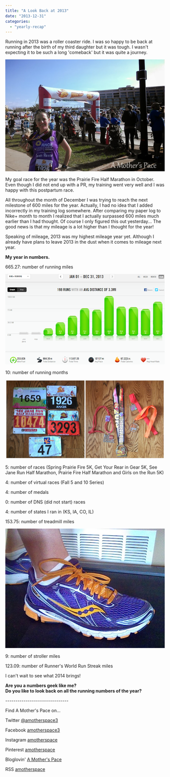 ```yaml
---
title: "A Look Back at 2013"
date: "2013-12-31"
categories: 
  - "yearly-recap"
---
```


Running in 2013 was a roller coaster ride. I was so happy to be back at running after the birth of my third daughter but it was tough. I wasn't expecting it to be such a long 'comeback' but it was quite a journey.  

  

[![A Look Back at 2013 | A Mother's Pace](images/IMAG2853.jpg "A Look Back at 2013 | A Mother's Pace")](http://amotherspace.net/wp-content/uploads/2013/12/IMAG28531.jpg)

  
My goal race for the year was the Prairie Fire Half Marathon in October. Even though I did not end up with a PR, my training went very well and I was happy with this postpartum race.   
  
All throughout the month of December I was trying to reach the next milestone of 600 miles for the year. Actually, I had no idea that I added incorrectly in my training log somewhere. After comparing my paper log to Nike+ month to month I realized that I actually surpassed 600 miles much earlier than I had thought. Of course I only figured this out yesterday... The good news is that my mileage is a lot higher than I thought for the year!  
  
Speaking of mileage, 2013 was my highest mileage year yet. Although I already have plans to leave 2013 in the dust when it comes to mileage next year.  
  
**My year in numbers.**  
  
665.27: number of running miles  
  

[![A Look Back at 2013 | A Mother's Pace](images/nike+yearend.PNG "A Look Back at 2013 | A Mother's Pace")](http://2.bp.blogspot.com/-Dgu0a6zI4M8/UsHl_c_Lv9I/AAAAAAAAV1k/gMQLOugQm_c/s1600/nike+yearend.PNG)

  
  
10: number of running months  
  
  

[![A Look Back at 2013 | A Mother's Pace](images/PicMonkey+Collage.jpg "A Look Back at 2013 | A Mother's Pace")](http://amotherspace.net/wp-content/uploads/2013/12/PicMonkey+Collage1.jpg)

  
5: number of races (Spring Prairie Fire 5K, Get Your Rear in Gear 5K, See Jane Run Half Marathon, Prairie Fire Half Marathon and Girls on the Run 5K)  
  
4: number of virtual races (Fall 5 and 10 Series)  
  
4: number of medals  
  
0: number of DNS (did not start) races  
  
4: number of states I ran in (KS, IA, CO, IL)  
  
153.75: number of treadmill miles  
  
  

[![A Look Back at 2013 | A Mother's Pace](images/IMAG3682.jpg "A Look Back at 2013 | A Mother's Pace")](http://amotherspace.net/wp-content/uploads/2013/12/IMAG36821.jpg)

  
9: number of stroller miles  
  
123.09: number of Runner's World Run Streak miles  
  
I can't wait to see what 2014 brings!   
  
  

**Are you a numbers geek like me?**   
**Do you like to look back on all the running numbers of the year?**

  
  
  

\-------------------------------

  

Find A Mother's Pace on...  
  
Twitter [@amotherspace3](https://twitter.com/amotherspace3)  
  
Facebook [amotherspace3](http://facebook.com/amotherspace3)  
  
Instagram [amotherspace](http://instagram.com/amotherspace)  
  
Pinterest [amotherspace](http://pinterest.com/amotherspace/)  
  
Bloglovin' [A Mother's Pace](http://www.bloglovin.com/en/blog/6680087)  
  
RSS [amotherspace](http://feeds.feedburner.com/amotherspace)
